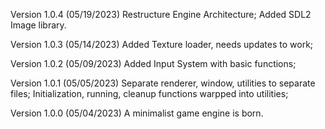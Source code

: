 Version 1.0.4 (05/19/2023)
Restructure Engine Architecture;
Added SDL2 Image library.

Version 1.0.3 (05/14/2023)
Added Texture loader, needs updates to work;

Version 1.0.2 (05/09/2023)
Added Input System with basic functions;

Version 1.0.1 (05/05/2023)
Separate renderer, window, utilities to separate files;
Initialization, running, cleanup functions warpped into utilities;

Version 1.0.0 (05/04/2023)
A minimalist game engine is born.
